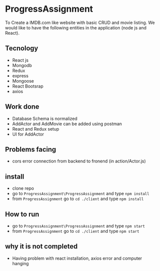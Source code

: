 # ProgressAssignment

To Create a IMDB.com like website with basic CRUD and movie listing. We would like to
have the following entities in the application (node js and React).

## Tecnology
+ React js
+ Mongodb
+ Redux
+ express
+ Mongoose
+ React Bootsrap
+ axios

## Work done
+ Database Schema is normalized
+ AddActor and AddMovie can be added using postman
+ React and Redux setup
+ UI for AddActor

## Problems facing
+ cors error connection from backend to fronend (in action/Actor.js)

## install

+ clone repo
+ go to `ProgressAssignment\ProgressAssignment` and type `npm install`
+ from `ProgressAssignment` go to `cd ./client` and type `npm install`

## How to run
+ go to `ProgressAssignment\ProgressAssignment` and type `npm start`
+ from `ProgressAssignment` go to `cd ./client` and type `npm start`

## why it is not completed
+ Having problem with react installation, axios error and computer hanging

